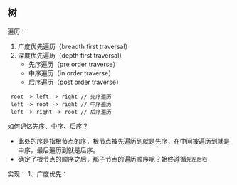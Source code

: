 ## 树

遍历：

1. 广度优先遍历（breadth first traversal）
2. 深度优先遍历（depth first traversal）
   - 先序遍历（pre order traverse）
   - 中序遍历（in order traverse）
   - 后序遍历（post order traverse）

```
 root -> left -> right // 先序遍历
 left -> root -> right // 中序遍历
 left -> right -> root // 后序遍历
```

如何记忆先序、中序、后序？

* 此处的序是指根节点的序，根节点被先遍历到就是先序，在中间被遍历到就是中序，最后遍历到就是后序。
* 确定了根节点的顺序之后，那子节点的遍历顺序呢？始终遵循`先左后右`


实现：
1、广度优先：





